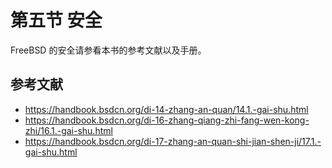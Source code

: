 # 第五节 安全

FreeBSD 的安全请参看本书的参考文献以及手册。

## 参考文献

 - <https://handbook.bsdcn.org/di-14-zhang-an-quan/14.1.-gai-shu.html>
 - <https://handbook.bsdcn.org/di-16-zhang-qiang-zhi-fang-wen-kong-zhi/16.1.-gai-shu.html>
 - <https://handbook.bsdcn.org/di-17-zhang-an-quan-shi-jian-shen-ji/17.1.-gai-shu.html>
